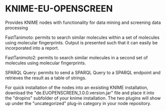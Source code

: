 # KNIME-EU-OPENSCREEN
Provides KNIME nodes with functionality for data mining and screening data processing

FastTanimoto:  permits to search similar molecules within a set of molecules using molecular fingerprints. Output is presented such
that it can easily be incorporated into a report.

FastTanimoto2:  permits to search similar molecules in a second set of molecules using molecular fingerprints.

SPARQL Query: permits to send a SPARQL Query to a SPARQL endpoint and retrieves the result as a table of strings.

For quick installation of the nodes into an exsisting KNIME installation, download the "de.EUOPENSCREEN_1.0.0.version.jar" file
and place it into the "dropins" subfolder of your knime installation. The two plugins will show up under the "uncategorized" plug-in category in your node repository.

